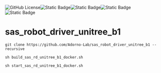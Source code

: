 ![GitHub License](https://img.shields.io/github/license/Adorno-Lab/sas_robot_driver_unitree_z1)![Static Badge](https://img.shields.io/badge/ROS2-Jazzy-blue)![Static Badge](https://img.shields.io/badge/powered_by-DQ_Robotics-red)![Static Badge](https://img.shields.io/badge/SmartArmStack-green)![Static Badge](https://img.shields.io/badge/Ubuntu-24.04_LTS-orange)


# sas_robot_driver_unitree_b1


```shell
git clone https://github.com/Adorno-Lab/sas_robot_driver_unitree_b1 --recursive
```
```shell
sh build_sas_rd_unitree_b1_docker.sh 
```
```shell
sh start_sas_rd_unitree_b1_docker.sh  
```
